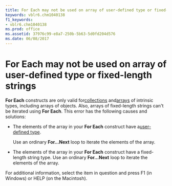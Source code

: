 ```yaml
---
title: For Each may not be used on array of user-defined type or fixed-length strings
keywords: vblr6.chm1040138
f1_keywords:
- vblr6.chm1040138
ms.prod: office
ms.assetid: 37976c99-e8a7-250b-5b63-5d0fd204d576
ms.date: 06/08/2017
---
```



# For Each may not be used on array of user-defined type or fixed-length strings

 **For Each** constructs are only valid for[collections](vbe-glossary.md) and[arrays](vbe-glossary.md) of intrinsic types, including arrays of objects. Also, arrays of fixed-length strings can't be iterated using **For** **Each**. This error has the following causes and solutions:



- The elements of the array in your **For Each** construct have a[user-defined type](vbe-glossary.md).
    
    Use an ordinary **For...Next** loop to iterate the elements of the array.
    
- The elements of the array in your **For Each** construct have a fixed-length string type. Use an ordinary **For...Next** loop to iterate the elements of the array.
    

For additional information, select the item in question and press F1 (in Windows) or HELP (on the Macintosh).


